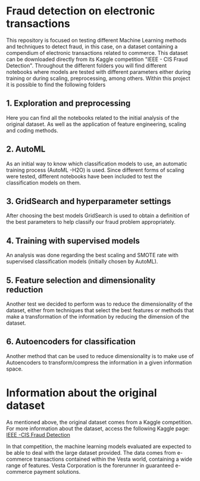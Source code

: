 # Fraud detection on electronic transactions 

This repository is focused on testing different Machine Learning methods and techniques to detect fraud, in this case, on a dataset containing a compendium of electronic transactions related to commerce. This dataset can be downloaded directly from its Kaggle competition "IEEE - CIS Fraud Detection". Throughout the different folders you will find different notebooks where models are tested with different parameters either during training or during scaling, preprocessing, among others. 
Within this project it is possible to find the following folders

 ## 1. Exploration and preprocessing

Here you can find all the notebooks related to the initial analysis of the original dataset. As well as the application of feature engineering, scaling and coding methods. 

## 2. AutoML 

As an initial way to know which classification models to use, an automatic training process (AutoML -H2O) is used. Since different forms of scaling were tested, different notebooks have been included to test the classification models on them. 

## 3. GridSearch and hyperparameter settings 

After choosing the best models GridSearch is used to obtain a definition of the best parameters to help classify our fraud problem appropriately. 

## 4. Training with supervised models

An analysis was done regarding the best scaling and SMOTE rate with supervised classification models (initially chosen by AutoML).

## 5. Feature selection and dimensionality reduction 

Another test we decided to perform was to reduce the dimensionality of the dataset, either from techniques that select the best features or methods that make a transformation of the information by reducing the dimension of the dataset. 

## 6. Autoencoders for classification 

Another method that can be used to reduce dimensionality is to make use of Autoencoders to transform/compress the information in a given information space.

# Information about the original dataset 

As mentioned above, the original dataset comes from a Kaggle competition. For more information about the dataset, access the following Kaggle page: [IEEE -CIS Fraud Detection](https://www.kaggle.com/c/ieee-fraud-detection/)
 

In that competition, the machine learning models evaluated are expected to be able to deal with the large dataset provided. The data comes from e-commerce transactions contained within the Vesta world, containing a wide range of features. Vesta Corporation is the forerunner in guaranteed e-commerce payment solutions.
